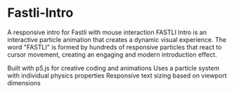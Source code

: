 # Fastli-Intro
A responsive intro for Fastli with mouse interaction
FASTLI Intro is an interactive particle animation that creates a dynamic visual experience.
The word "FASTLI" is formed by hundreds of responsive particles that react to cursor movement,
creating an engaging and modern introduction effect.

Built with p5.js for creative coding and animations
Uses a particle system with individual physics properties
Responsive text sizing based on viewport dimensions
